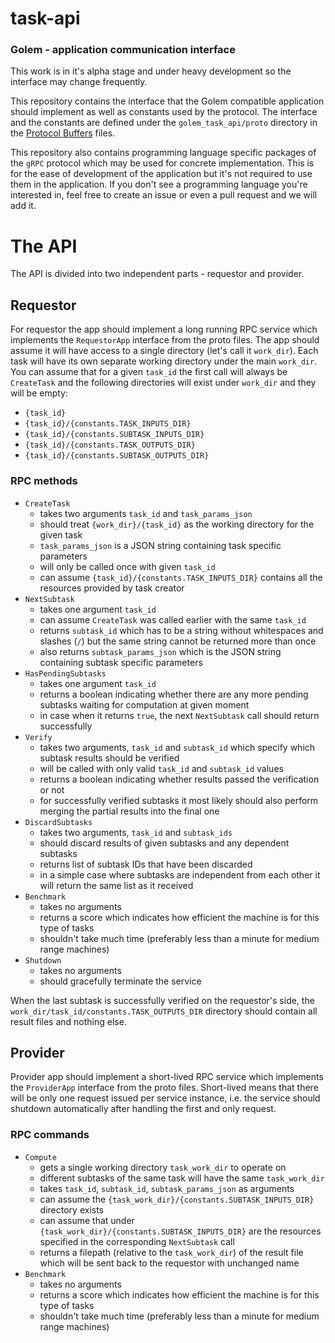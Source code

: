 # task-api
### Golem - application communication interface
This work is in it's alpha stage and under heavy development so the interface may change frequently.

This repository contains the interface that the Golem compatible application should implement as well as constants used by the protocol. The interface and the constants are defined under the `golem_task_api/proto` directory in the [Protocol Buffers](https://developers.google.com/protocol-buffers/) files.

This repository also contains programming language specific packages of the `gRPC` protocol which may be used for concrete implementation. This is for the ease of development of the application but it's not required to use them in the application.
If you don't see a programming language you're interested in, feel free to create an issue or even a pull request and we will add it.

# The API
The API is divided into two independent parts - requestor and provider.

## Requestor
For requestor the app should implement a long running RPC service which implements the `RequestorApp` interface from the proto files. The app should assume it will have access to a single directory (let's call it `work_dir`). Each task will have its own separate working directory under the main `work_dir`. You can assume that for a given `task_id` the first call will always be `CreateTask` and the following directories will exist under `work_dir` and they will be empty:
- `{task_id}`
- `{task_id}/{constants.TASK_INPUTS_DIR}`
- `{task_id}/{constants.SUBTASK_INPUTS_DIR}`
- `{task_id}/{constants.TASK_OUTPUTS_DIR}`
- `{task_id}/{constants.SUBTASK_OUTPUTS_DIR}`

### RPC methods
- `CreateTask`
  - takes two arguments `task_id` and `task_params_json`
  - should treat `{work_dir}/{task_id}` as the working directory for the given task
  - `task_params_json` is a JSON string containing task specific parameters
  - will only be called once with given `task_id`
  - can assume `{task_id}/{constants.TASK_INPUTS_DIR}` contains all the resources provided by task creator
- `NextSubtask`
  - takes one argument `task_id`
  - can assume `CreateTask` was called earlier with the same `task_id`
  - returns `subtask_id` which has to be a string without whitespaces and slashes (`/`) but the same string cannot be returned more than once
  - also returns `subtask_params_json` which is the JSON string containing subtask specific parameters
- `HasPendingSubtasks`
  - takes one argument `task_id`
  - returns a boolean indicating whether there are any more pending subtasks waiting for computation at given moment
  - in case when it returns `true`, the next `NextSubtask` call should return successfully
- `Verify`
  - takes two arguments, `task_id` and `subtask_id` which specify which subtask results should be verified
  - will be called with only valid `task_id` and `subtask_id` values
  - returns a boolean indicating whether results passed the verification or not
  - for successfully verified subtasks it most likely should also perform merging the partial results into the final one
- `DiscardSubtasks`
  - takes two arguments, `task_id` and `subtask_ids`
  - should discard results of given subtasks and any dependent subtasks
  - returns list of subtask IDs that have been discarded
  - in a simple case where subtasks are independent from each other it will return the same list as it received
- `Benchmark`
  - takes no arguments
  - returns a score which indicates how efficient the machine is for this type of tasks
  - shouldn't take much time (preferably less than a minute for medium range machines)
- `Shutdown`
  - takes no arguments
  - should gracefully terminate the service

When the last subtask is successfully verified on the requestor's side, the `work_dir/task_id/constants.TASK_OUTPUTS_DIR` directory should contain all result files and nothing else.

## Provider
Provider app should implement a short-lived RPC service which implements the `ProviderApp` interface from the proto files. Short-lived means that there will be only one request issued per service instance, i.e. the service should shutdown automatically after handling the first and only request.

### RPC commands
- `Compute`
  - gets a single working directory `task_work_dir` to operate on
  - different subtasks of the same task will have the same `task_work_dir`
  - takes `task_id`, `subtask_id`, `subtask_params_json` as arguments
  - can assume the `{task_work_dir}/{constants.SUBTASK_INPUTS_DIR}` directory exists
  - can assume that under `{task_work_dir}/{constants.SUBTASK_INPUTS_DIR}` are the resources specified in the corresponding `NextSubtask` call
  - returns a filepath (relative to the `task_work_dir`) of the result file which will be sent back to the requestor with unchanged name
- `Benchmark`
  - takes no arguments
  - returns a score which indicates how efficient the machine is for this type of tasks
  - shouldn't take much time (preferably less than a minute for medium range machines)
